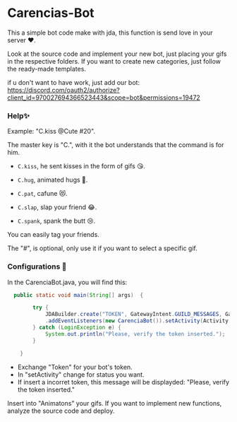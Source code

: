 # Carencias-Bot

This a simple bot code make with jda, this function is send love in your server ❤️.

Look at the source code and implement your new bot, just placing your gifs in the respective folders.
If you want to create new categories, just follow the ready-made templates.

if u don't want to have work, just add our bot:
https://discord.com/oauth2/authorize?client_id=970027694366523443&scope=bot&permissions=19472


### Help✨
Example: "C.kiss @Cute #20".

The master key is "C.", with it the bot understands that the command is for him.

- `C.kiss`, he sent kisses in the form of gifs 😘.

- `C.hug`, animated hugs 🤗.

- `C.pat`, cafune 😻.

- `C.slap`, slap your friend 😂.

- `C.spank`, spank the butt 😢.

You can easily tag your friends.

The "#", is optional, only use it if you want to select a specific gif.


### Configurations 📝

In the CarenciaBot.java, you will find this:

```Java
  public static void main(String[] args)  {

        try {
            JDABuilder.create("TOKEN", GatewayIntent.GUILD_MESSAGES, GatewayIntent.DIRECT_MESSAGES)
            .addEventListeners(new CarenciaBot()).setActivity(Activity.playing("loving ♥!")).build();
        } catch (LoginException e) {
            System.out.println("Please, verify the token inserted.");
        }

    }
``` 
- Exchange "Token" for your bot's token.
- In "setActivity" change for status you want.
- If insert a incorret token, this message will be displayded: "Please, verify the token inserted."

Insert into "Animatons" your gifs. If you want to implement new functions, analyze the source code and deploy.
